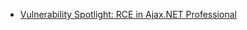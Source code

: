 - [Vulnerability Spotlight: RCE in Ajax.NET Professional](https://mogwailabs.de/en/blog/2022/01/vulnerability-spotlight-rce-in-ajax.net-professional/)
